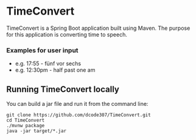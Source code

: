 # TimeConvert
TimeConvert is a Spring Boot application built using Maven.
The purpose for this application is converting time to speech.

### Examples for user input
* e.g. 17:55 - fünf vor sechs
* e.g. 12:30pm - half past one am

## Running TimeConvert locally
You can build a jar file and run it from the command line:

```
git clone https://github.com/dcode307/TimeConvert.git
cd TimeConvert
./mvnw package
java -jar target/*.jar
```
